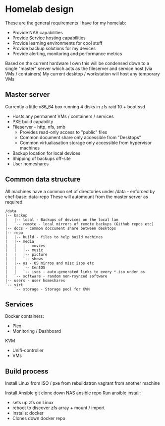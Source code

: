 Homelab design
======================================

These are the general requirements I have for my homelab:

* Provide NAS capabilities
* Provide Service hosting capabilities
* Provide learning environments for cool stuff
* Provide backup solutions for my devices
* Provide alerting, monitoring and performance metrics

Based on the current hardware I own this will be condensed down to a single "master" server which acts as the fileserver and service host (via VMs / containers)
My current desktop / workstation will  host any temporary VMs

Master server
---------

Currently a little x86_64 box running 4 disks in zfs raid 10 + boot ssd

* Hosts any permanent VMs / containers / services
* PXE build capability
* Fileserver - http, nfs, smb
  * Provides read-only access to "public" files
  * Common document share only accessible from "Desktops"
  * Common virtualiasation storage only accessible from hypervisor machines
* Backup location for local devices
* Shipping of backups off-site
* User homeshares

Common data structure
-------------------

All machines have a common set of directories under /data - enforced by chef-base::data-repo
These will automount from the master server as required

```
/data
|-- backup
|   |-- local - Backups of devices on the local lan
|   `-- remote - local mirrors of remote backups (Github repos etc)
|-- docs - Common doccument share between desktops
|-- repo
|   |-- build - files to help build machines
|   |-- media
|   |   |-- movies
|   |   |-- music
|   |   |-- picture
|   |   `-- shows
|   |-- os - OS mirros and misc isos etc
|   |   `-- CentOS
|   |   `-- isos - auto-generated links to every *.iso under os
|   `-- software - random non-rsynced software
|-- users - user homeshares
`-- virt
    `-- storage - Storage pool for KVM
```

Services
-------------------

Docker containers:
  - Plex
  - Monitoring / Dashboard

KVM
  - Unifi-controller
  - VMs

Build process
-------------------

Install Linux from ISO / pxe from rebuildatron vagrant from another machine

Install Ansible
git clone down NAS ansible repo
Run ansible install:
  - sets up zfs on Linux
  - reboot to discover zfs array + mount / import
  - Installs: docker
  - Clones down docker repo

